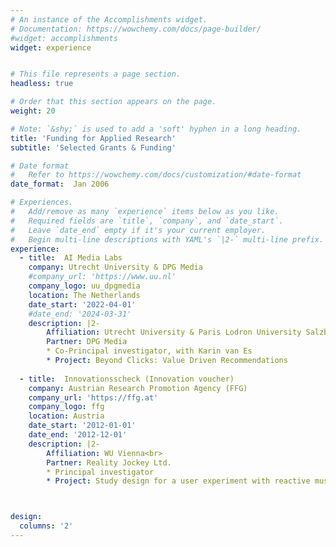 ```yaml
---
# An instance of the Accomplishments widget.
# Documentation: https://wowchemy.com/docs/page-builder/
#widget: accomplishments
widget: experience


# This file represents a page section.
headless: true

# Order that this section appears on the page.
weight: 20

# Note: `&shy;` is used to add a 'soft' hyphen in a long heading.
title: 'Funding for Applied Research'
subtitle: 'Selected Grants & Funding'

# Date format
#   Refer to https://wowchemy.com/docs/customization/#date-format
date_format:  Jan 2006

# Experiences.
#   Add/remove as many `experience` items below as you like.
#   Required fields are `title`, `company`, and `date_start`.
#   Leave `date_end` empty if it's your current employer.
#   Begin multi-line descriptions with YAML's `|2-` multi-line prefix.
experience:
  - title:  AI Media Labs
    company: Utrecht University & DPG Media
    #company_url: 'https://www.uu.nl'
    company_logo: uu_dpgmedia
    location: The Netherlands
    date_start: '2022-04-01'
    #date_end: '2024-03-31'
    description: |2-
        Affiliation: Utrecht University & Paris Lodron University Salzburg<br>
        Partner: DPG Media
        * Co-Principal investigator, with Karin van Es
        * Project: Beyond Clicks: Value Driven Recommendations
        
  - title:  Innovationsscheck (Innovation voucher)
    company: Austrian Research Promotion Agency (FFG)
    company_url: 'https://ffg.at'
    company_logo: ffg
    location: Austria
    date_start: '2012-01-01'
    date_end: '2012-12-01'
    description: |2-
        Affiliation: WU Vienna<br>
        Partner: Reality Jockey Ltd.
        * Principal investigator
        * Project: Study design for a user experiment with reactive music for RjDj (Reality Jockey Ltd.)



design:
  columns: '2' 
---
```

